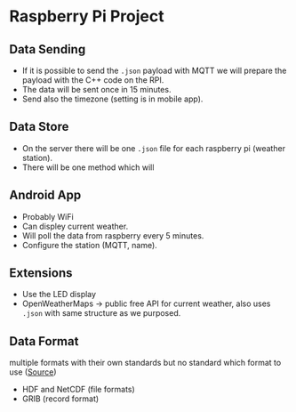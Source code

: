 # Raspberry Pi Project

## Data Sending
- If it is possible to send the `.json` payload with MQTT we will prepare the payload with the C++ code on the RPI.
- The data will be sent once in 15 minutes.
- Send also the timezone (setting is in mobile app).



## Data Store
- On the server there will be one `.json` file for each raspberry pi (weather station).
- There will be one method which will


## Android App
- Probably WiFi
- Can displey current weather.
- Will poll the data from raspberry every 5 minutes.
- Configure the station (MQTT, name).


## Extensions
- Use the LED display
- OpenWeatherMaps -> public free API for current weather, also uses `.json` with same structure as we purposed.

## Data Format
multiple formats with their own standards but no standard which format to use ([Source](https://climatedataguide.ucar.edu/climate-tools/common-climate-data-formats-overview))
- HDF and NetCDF (file formats)
- GRIB (record format)
